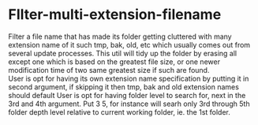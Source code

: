# FIlter-multi-extension-filename
Filter a file name that has made its folder getting cluttered with many extension name of it such tmp, bak, old, etc which usually comes out from several update processes.  This util will tidy up the folder by erasing all except one which is based on the greatest file size, or one newer modification time of two same greatest size if such are found.    
User is opt for having its own extension name specification by putting it in second argument, if skipping it then tmp, bak and old extension names should default
User is opt for having folder level to search for, next in the 3rd and 4th argument. Put 3 5, for instance will searh only 3rd through 5th folder depth level relative to current working folder, ie. the 1st folder.
